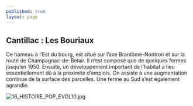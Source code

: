 ```yaml
---
published: true
layout: page
---
```

## Cantillac : Les Bouriaux

Ce hameau à l’Est du bourg, est situé sur l’axe Brantôme-Nontron et sur la route de Champagnac-de-Belair. Il n’est composé que de quelques fermes jusqu’en 1950. Ensuite, un développement important de l’habitat a lieu essentiellement dû à la proximité d’emplois. On assiste à une augmentation continue de la surface des parcelles. Une ferme au Sud s’est également agrandie.

![16_HISTOIRE_POP_EVOL10.jpg]({{site.baseurl}}/data/images/16/histoire/16_HISTOIRE_POP_EVOL10.jpg)


